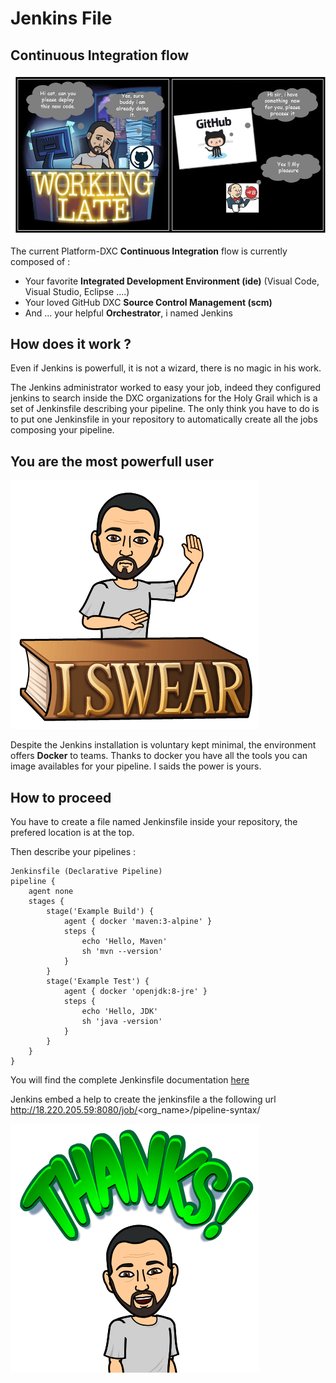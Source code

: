 # Jenkins File

## Continuous Integration flow

![Flow](./img/flow.jpg)

The current Platform-DXC **Continuous Integration** flow is currently composed of :

- Your favorite **Integrated Development Environment (ide)** (Visual Code, Visual Studio, Eclipse ....)
- Your loved GitHub DXC **Source Control Management (scm)**
- And ... your helpful **Orchestrator**, i named Jenkins

## How does it work ?
Even if Jenkins is powerfull, it is not a wizard, there is no magic in his work.

The Jenkins administrator worked to easy your job, indeed they configured jenkins to search inside the DXC organizations for the Holy Grail which is a set of Jenkinsfile describing your pipeline. The only think you have to do is to put one Jenkinsfile in your repository to automatically create all the jobs composing your pipeline.

## You are the most powerfull user

![i sware](./img/i_sware.png)

Despite the Jenkins installation is voluntary kept minimal, the environment offers **Docker** to teams. Thanks to docker you have all the tools you can image availables for your pipeline. I saids the power is yours.

## How to proceed

You have to create a file named Jenkinsfile inside your repository, the prefered location is at the top.

Then describe your pipelines :

    Jenkinsfile (Declarative Pipeline)
    pipeline {
        agent none 
        stages {
            stage('Example Build') {
                agent { docker 'maven:3-alpine' } 
                steps {
                    echo 'Hello, Maven'
                    sh 'mvn --version'
                }
            }
            stage('Example Test') {
                agent { docker 'openjdk:8-jre' } 
                steps {
                    echo 'Hello, JDK'
                    sh 'java -version'
                }
            }
        }
    }

You will find the complete Jenkinsfile documentation [here](https://jenkins.io/doc/book/pipeline/syntax/)

Jenkins embed a help to create the jenkinsfile a the following url http://18.220.205.59:8080/job/<org_name>/pipeline-syntax/


![thank_you](./img/thank_you.png)